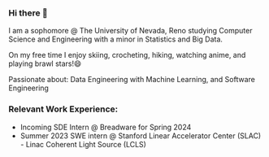 ### Hi there 👋
I am a sophomore @ The University of Nevada, Reno studying Computer Science and Engineering with a minor in Statistics and Big Data.

On my free time I enjoy skiing, crocheting, hiking, watching anime, and playing brawl stars!😄

Passionate about: Data Engineering with Machine Learning, and Software Engineering

### Relevant Work Experience:
- Incoming SDE Intern @ Breadware for Spring 2024
- Summer 2023 SWE intern @ Stanford Linear Accelerator Center (SLAC) - Linac Coherent Light Source (LCLS)
<!--
**joshmatni/joshmatni** is a ✨ _special_ ✨ repository because its `README.md` (this file) appears on your GitHub profile.

Here are some ideas to get you started:

- 🔭 I’m currently working on ...
- 🌱 I’m currently learning ...
- 👯 I’m looking to collaborate on ...
- 🤔 I’m looking for help with ...
- 💬 Ask me about ...
- 📫 How to reach me: ...
- 😄 Pronouns: ...
- ⚡ Fun fact: ...
-->
